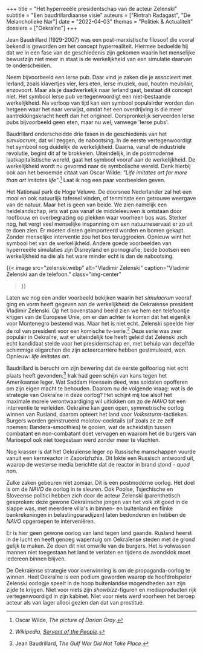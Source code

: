 +++
title    = "Het hyperreeële presidentschap van de acteur Zelenski"
subtitle = "Een baudrillardiaanse visie"
auteurs  = ["Rintrah Radagast", "De Melancholieke Nar"]
date     = "2022-04-03"
themas   = "Politiek & Actualiteit"
dossiers = ["Oekraïne"]
+++

Jean Baudrillard (1929-2007) was een post-marxistische filosoof die vooral bekend is geworden om het concept hyperrealiteit. Hiermee bedoelde hij dat we in een fase van de geschiedenis zijn gekomen waarin het menselijke bewustzijn niet meer in staat is de werkelijkheid van een simulatie daarvan te onderscheiden.

Neem bijvoorbeeld een Ierse pub. Daar vind je zaken die je associeert met Ierland, zoals klavertjes vier, Iers eten, Ierse muziek, oud, houten meubilair, enzovoort. Maar als je daadwerkelijk naar Ierland gaat, bestaat dit concept niet. Het symbool Ierse pub vertegenwoordigt een niet-bestaande werkelijkheid.  Na verloop van tijd kan een symbool populairder worden dan hetgeen waar het naar verwijst, omdat het een overdrijving is die meer aantrekkingskracht heeft dan het origineel. Oorspronkelijk serveerden Ierse pubs bijvoorbeeld geen eten, maar nu wel, vanwege 'Ierse pubs'. 

Baudrillard onderscheidde drie fasen in de geschiedenis van het _simulacrum_, dat wil zeggen, de nabootsing. In de eerste vertegenwoordigt het symbool nog duidelijk de werkelijkheid. Daarna, vanaf de industriele revolutie, begint dit af te brokkelen. Uiteindelijk, in de postmoderne laatkapitalistische wereld, gaat het symbool vooraf aan de werkelijkheid. De werkelijkheid wordt nu gevormd naar de symbolische wereld. Denk hierbij ook aan het beroemde citaat van Oscar Wilde: _"Life imitates art far more than art imitates life"_.[^1] Laat ik nog een paar voorbeelden geven.

Het Nationaal park de Hoge Veluwe. De doorsnee Nederlander zal het een mooi en ook natuurlijk tafereel vinden, of tenminste een getrouwe weergave van de natuur. Maar het is geen van beide. We zien namelijk een heidelandschap, iets wat pas vanaf de middeleeuwen is ontstaan door roofbouw en overbegrazing op plekken waar voorheen bos was. Sterker nog, het vergt veel menselijke inspanning om een natuurreservaat er zo uit te doen zien. Er moeten dieren geimporteerd worden en bomen gekapt. Zonder menselijke interventie zou het bos teruggroeien. Opnieuw wint het symbool het van de werkelijkheid. Andere goede voorbeelden van hyperreeële simulaties zijn Disneyland en pornografie; beide bootsen een werkelijkheid na die als het ware minder echt is dan de nabootsing.

{{< image
	src="zelenski.webp"
	alt="Vladimir Zelenski"
	caption="Vladimir Zelenski aan de telefoon."
	class="img-center"
>}}

Laten we nog een ander voorbeeld bekijken waarin het _simulacrum_ vooraf ging en vorm heeft gegeven aan de werkelijkheid: de Oekraïense president Vladimir Zelenski. Op het bovenstaand beeld zien we hem een telefoontje krijgen van de Europese Unie, om er dan achter te komen dat het eigenlijk voor Montenegro bestemd was. Maar het is niet echt. Zelenski speelde hier de rol van president voor een komische tv-serie.[^2] Deze serie was zeer populair in Oekraïne, wat er uiteindelijk toe heeft geleid dat Zelenski zich echt kandidaat stelde voor het presidentschap en, met behulp van dezelfde schimmige oligarchen die zijn acteercarrière hebben gestimuleerd, won. Opnieuw: _life imitates art_.

Baudrillard is berucht om zijn bewering dat de eerste golfoorlog niet echt plaats heeft gevonden.[^3] Irak had geen schijn van kans tegen het Amerikaanse leger. Wat Saddam Hoessein deed, was soldaten opofferen om zijn eigen macht te behouden. Daarom nu de volgende vraag: wat is de strategie van Oekraïne in deze oorlog? Het schijnt mij toe alsof het maximale morele verontwaardiging wil uitlokken om zo de _NAVO_ tot een interventie te verleiden. Oekraïne kan geen open, symmetrische oorlog winnen van Rusland, daarom opteert het land voor <i>Volkssturm</i>-tactieken. Burgers worden geinstrueerd molotov-cocktails (of zoals ze ze zelf noemen: Bandera-smoothies) te gooien, wat de scheidslijn tussen combatant en non-combatant doet vervagen en waarom het de burgers van Marioepol ook niet toegestaan werd zonder meer te vluchten.

Nog krasser is dat het Oekraïense leger op Russische manschappen vuurde vanuit een kernreactor in Zaporizhzhia. Dit lokte een Russisch antwoord uit, waarop de westerse media berichtte dat de reactor in brand stond - _quod non_.

Zulke zaken gebeuren niet zomaar. Dit is een postmoderne oorlog. Het doel is om de _NAVO_ de oorlog in te sleuren. Ook Poolse, Tsjechische en Sloveense politici hebben zich door de acteur Zelenski (parenthetisch gesproken: deze gewone Oekraïnsche jongen van het volk zit goed in de slappe was, met meerdere villa's in binnen- en buitenland en flinke bankrekeningen in belastingparadijzen) laten bedonderen en hebben de _NAVO_ opgeroepen te interveniëren.

Er is hier geen gewone oorlog van land tegen land gaande. Rusland heerst in de lucht en heeft genoeg wapentuig om Oekraïense steden met de grond gelijk te maken. Ze doen dit niet omwille van de burgers. Het is volwassen mannen niet toegestaan het land te verlaten en tijdens de avondklok moet iedereen binnen blijven.

De Oekraïense strategie voor overwinning is om de propaganda-oorlog te winnen. Heel Oekraïne is een podium geworden waarop de hoofdrolspeler Zelenski oorlogje speelt in de hoop buitenlandse mogendheden aan zijn zijde te krijgen. Niet voor niets zijn <i>showbizz</i>-figuren en mediaproducten rijk vertegenwoordigd in zijn kabinet. Niet voor niets werd voorheen het beroep acteur als van lager allooi gezien dan dat van prostitué.


[^1]: Oscar Wilde, _The picture of Dorian Gray_.
[^2]: _Wikipedia_, _[Servant of the People](https://en.wikipedia.org/wiki/Servant_of_the_People_(TV_series))_.
[^3]: Jean Baudrillard, _The Gulf War Did Not Take Place_.
